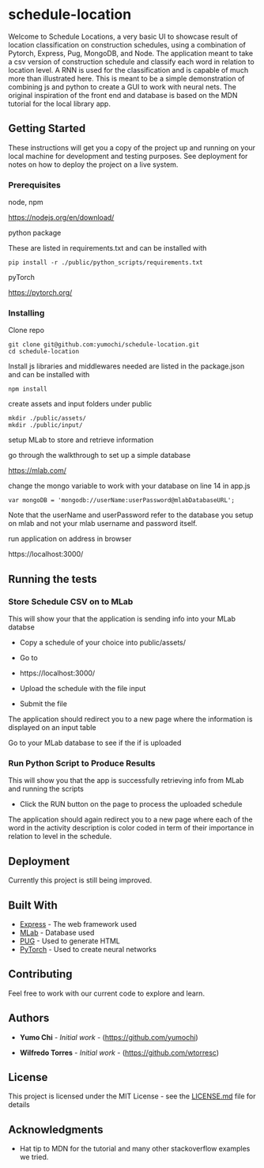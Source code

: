 # schedule-location

Welcome to Schedule Locations, a very basic UI to showcase result of location classification on construction schedules, using a combination of Pytorch, Express, Pug, MongoDB, and Node. The application meant to take a csv version of construction schedule and classify each word in relation to location level. A RNN is used for the classification and is capable of much more than illustrated here. This is meant to be a simple demonstration of combining js and python to create a GUI to work with neural nets. The original inspiration of the front end and database is based on the MDN tutorial for the local library app.

## Getting Started

These instructions will get you a copy of the project up and running on your local machine for development and testing purposes. See deployment for notes on how to deploy the project on a live system.

### Prerequisites

node, npm 

https://nodejs.org/en/download/

python package

These are listed in requirements.txt and can be installed with 

```
pip install -r ./public/python_scripts/requirements.txt
```

pyTorch

https://pytorch.org/

### Installing

Clone repo

```
git clone git@github.com:yumochi/schedule-location.git
cd schedule-location
```

Install js libraries and middlewares needed are listed in the package.json and can be installed with 

```
npm install
```

create assets and input folders under public

```
mkdir ./public/assets/
mkdir ./public/input/
```

setup MLab to store and retrieve information

go through the walkthrough to set up a simple database

https://mlab.com/

change the mongo variable to work with your database on line 14 in app.js

```
var mongoDB = 'mongodb://userName:userPassword@mlabDatabaseURL'; 
```
Note that the userName and userPassword refer to the database you setup on mlab and not your mlab username and password itself.

run application on address in browser

https://localhost:3000/

## Running the tests

### Store Schedule CSV on to MLab

This will show your that the application is sending info into your MLab databse

- Copy a schedule of your choice into public/assets/

- Go to 

- https://localhost:3000/

- Upload the schedule with the file input

- Submit the file 

The application should redirect you to a new page where the information is displayed on an input table

Go to your MLab database to see if the if is uploaded

### Run Python Script to Produce Results

This will show you that the app is successfully retrieving info from MLab and running the scripts

- Click the RUN button on the page to process the uploaded schedule

The application should again redirect you to a new page where each of the word in the activity description is color coded in term of their importance in relation to level in the schedule. 

## Deployment

Currently this project is still being improved.

## Built With

* [Express](https://expressjs.com/) - The web framework used
* [MLab](https://mlab.com/) - Database used
* [PUG](https://pugjs.org/api/getting-started.html) - Used to generate HTML
* [PyTorch](https://pytorch.org/) - Used to create neural networks

## Contributing

Feel free to work with our current code to explore and learn.

## Authors

* **Yumo Chi** - *Initial work* - (https://github.com/yumochi)

* **Wilfredo Torres** - *Initial work* - (https://github.com/wtorresc)

## License

This project is licensed under the MIT License - see the [LICENSE.md](LICENSE.md) file for details

## Acknowledgments

* Hat tip to MDN for the tutorial and many other stackoverflow examples we tried.
